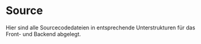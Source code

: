 # Source

Hier sind alle Sourcecodedateien in entsprechende Unterstrukturen für das Front- und Backend abgelegt.